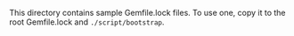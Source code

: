 This directory contains sample Gemfile.lock files. To use one,
copy it to the root Gemfile.lock and `./script/bootstrap`.
